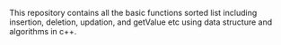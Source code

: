 This repository contains all the basic functions sorted list including insertion, deletion, updation, and getValue etc using data structure and algorithms in c++.
